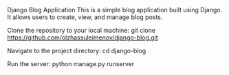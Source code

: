 Django Blog Application
This is a simple blog application built using Django. It allows users to create, view, and manage blog posts.

Clone the repository to your local machine:
  git clone https://github.com/olzhassuleimenov/django-blog.git

Navigate to the project directory:
  cd django-blog

Run the server:
  python manage.py runserver
